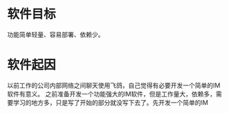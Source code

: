 # 软件目标
功能简单轻量、容易部署、依赖少。
# 软件起因
以前工作的公司内部网络之间聊天使用飞鸽，自己觉得有必要开发一个简单的IM软件有意义。
之前准备开发一个功能强大的IM软件，但是工作量大，依赖多，需要学习的地方多，只是写了开始的部分就没写下去了。先开发一个简单的IM
